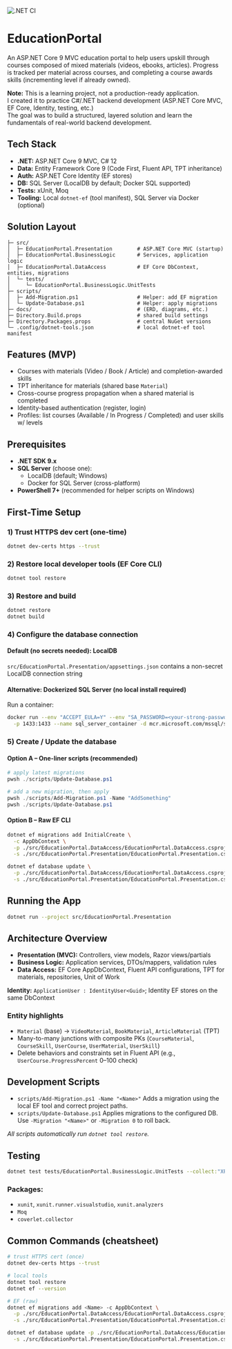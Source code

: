 ![.NET CI](https://github.com/<your-username>/EducationPortal/actions/workflows/dotnet-ci.yml/badge.svg)

# EducationPortal

An ASP.NET Core 9 MVC education portal to help users upskill through courses composed of mixed materials (videos, ebooks, articles). Progress is tracked per material across courses, and completing a course awards skills (incrementing level if already owned).

**Note:** This is a learning project, not a production-ready application.  
I created it to practice C#/.NET backend development (ASP.NET Core MVC, EF Core, Identity, testing, etc.)  
The goal was to build a structured, layered solution and learn the fundamentals of real-world backend development.

## Tech Stack

- **.NET:** ASP.NET Core 9 MVC, C# 12  
- **Data:** Entity Framework Core 9 (Code First, Fluent API, TPT inheritance)  
- **Auth:** ASP.NET Core Identity (EF stores)  
- **DB:** SQL Server (LocalDB by default; Docker SQL supported)  
- **Tests:** xUnit, Moq  
- **Tooling:** Local `dotnet-ef` (tool manifest), SQL Server via Docker (optional)

## Solution Layout

```text
├─ src/
│  ├─ EducationPortal.Presentation        # ASP.NET Core MVC (startup)
│  ├─ EducationPortal.BusinessLogic       # Services, application logic
│  ├─ EducationPortal.DataAccess          # EF Core DbContext, entities, migrations
│  └─ tests/
│     └─ EducationPortal.BusinessLogic.UnitTests
├─ scripts/
│  ├─ Add-Migration.ps1                   # Helper: add EF migration
│  └─ Update-Database.ps1                 # Helper: apply migrations
├─ docs/                                  # (ERD, diagrams, etc.)
├─ Directory.Build.props                  # shared build settings
├─ Directory.Packages.props               # central NuGet versions
└─ .config/dotnet-tools.json              # local dotnet-ef tool manifest
```

## Features (MVP)

- Courses with materials (Video / Book / Article) and completion-awarded skills  
- TPT inheritance for materials (shared base `Material`)  
- Cross-course progress propagation when a shared material is completed  
- Identity-based authentication (register, login)  
- Profiles: list courses (Available / In Progress / Completed) and user skills w/ levels

## Prerequisites

- **.NET SDK 9.x**
- **SQL Server** (choose one):
  - LocalDB (default; Windows)
  - Docker for SQL Server (cross-platform)
- **PowerShell 7+** (recommended for helper scripts on Windows)

## First-Time Setup

### 1) Trust HTTPS dev cert (one-time)
```bash
dotnet dev-certs https --trust
```

### 2) Restore local developer tools (EF Core CLI)
```bash
dotnet tool restore
```

### 3) Restore and build
```bash
dotnet restore
dotnet build
```

### 4) Configure the database connection
#### Default (no secrets needed): LocalDB
`src/EducationPortal.Presentation/appsettings.json` contains a non-secret LocalDB connection string

#### Alternative: Dockerized SQL Server (no local install required)
Run a container:
```bash
docker run --env "ACCEPT_EULA=Y" --env "SA_PASSWORD=<your-strong-password>" \
  -p 1433:1433 --name sql_server_container -d mcr.microsoft.com/mssql/server:2022-latest
```

### 5) Create / Update the database
#### Option A – One-liner scripts (recommended)
```powershell
# apply latest migrations
pwsh ./scripts/Update-Database.ps1

# add a new migration, then apply
pwsh ./scripts/Add-Migration.ps1 -Name "AddSomething"
pwsh ./scripts/Update-Database.ps1
```

#### Option B – Raw EF CLI
```bash
dotnet ef migrations add InitialCreate \
  -c AppDbContext \
  -p ./src/EducationPortal.DataAccess/EducationPortal.DataAccess.csproj \
  -s ./src/EducationPortal.Presentation/EducationPortal.Presentation.csproj

dotnet ef database update \
  -p ./src/EducationPortal.DataAccess/EducationPortal.DataAccess.csproj \
  -s ./src/EducationPortal.Presentation/EducationPortal.Presentation.csproj
```

## Running the App
```bash
dotnet run --project src/EducationPortal.Presentation
```

## Architecture Overview
- **Presentation (MVC):** Controllers, view models, Razor views/partials
- **Business Logic:** Application services, DTOs/mappers, validation rules
- **Data Access:** EF Core AppDbContext, Fluent API configurations, TPT for materials, repositories, Unit of Work

**Identity:** `ApplicationUser : IdentityUser<Guid>`; Identity EF stores on the same DbContext

### Entity highlights
- `Material` (base) → `VideoMaterial`, `BookMaterial`, `ArticleMaterial` (TPT)
- Many-to-many junctions with composite PKs (`CourseMaterial`, `CourseSkill`, `UserCourse`, `UserMaterial`, `UserSkill`)
- Delete behaviors and constraints set in Fluent API (e.g., `UserCourse.ProgressPercent` 0–100 check)

## Development Scripts
- `scripts/Add-Migration.ps1 -Name "<Name>"`
Adds a migration using the local EF tool and correct project paths.
- `scripts/Update-Database.ps1`
Applies migrations to the configured DB. Use `-Migration "<Name>"` or `-Migration 0` to roll back.

*All scripts automatically run `dotnet tool restore`.*

## Testing
```bash
dotnet test tests/EducationPortal.BusinessLogic.UnitTests --collect:"XPlat Code Coverage"
```

### Packages:
- `xunit`, `xunit.runner.visualstudio`, `xunit.analyzers`
- `Moq`
- `coverlet.collector`

## Common Commands (cheatsheet)
```bash
# trust HTTPS cert (once)
dotnet dev-certs https --trust

# local tools
dotnet tool restore
dotnet ef --version

# EF (raw)
dotnet ef migrations add <Name> -c AppDbContext \
  -p ./src/EducationPortal.DataAccess/EducationPortal.DataAccess.csproj \
  -s ./src/EducationPortal.Presentation/EducationPortal.Presentation.csproj

dotnet ef database update -p ./src/EducationPortal.DataAccess/EducationPortal.DataAccess.csproj \
  -s ./src/EducationPortal.Presentation/EducationPortal.Presentation.csproj
```
